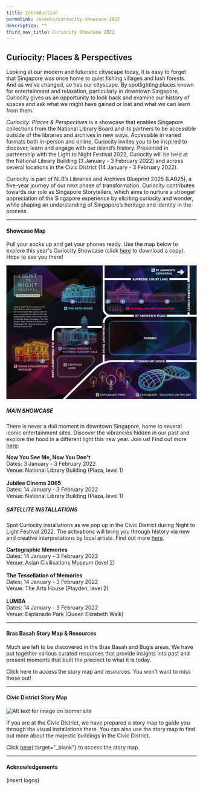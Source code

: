 ```yaml
---
title: Introduction
permalink: /events/curiocity-showcase-2022
description: ""
third_nav_title: Curiocity Showcase 2022
---
```

## **Curiocity: Places & Perspectives**
Looking at our modern and futuristic cityscape today, it is easy to forget that Singapore was once home to quiet fishing villages and lush forests. And as we’ve changed, so has our cityscape. By spotlighting places known for entertainment and relaxation, particularly in downtown Singapore, Curiocity gives us an opportunity to look back and examine our history of spaces and ask what we might have gained or lost and what we can learn from them.

*Curiocity: Places & Perspectives* is a showcase that enables Singapore collections from the National Library Board and its partners to be accessible outside of the libraries and archives in new ways. Accessible in varied formats both in-person and online, Curiocity invites you to be inspired to discover, learn and engage with our island’s history. Presented in partnership with the Light to Night Festival 2022, Curiocity will be held at the National Library Building (3 January - 3 February 2022) and across several locations in the Civic District (14 January - 3 February 2022).

Curiocity is part of NLB’s Libraries and Archives Blueprint 2025 (LAB25), a five-year journey of our next phase of transformation. Curiocity contributes towards our role as Singapore Storytellers, which aims to nurture a stronger appreciation of the Singapore experience by eliciting curiosity and wonder, while shaping an understanding of Singapore’s heritage and identity in the process.

___

#### **Showcase Map**

Pull your socks up and get your phones ready. Use the map below to explore this year's Curiocity Showcase (click [here](/files/sample-light-map.pdf) to download a copy). Hope to see you there!

![Alt text for image on Isomer site](/images/sample_light_map.jpg)


##### **MAIN SHOWCASE**
There is never a dull moment in downtown Singapore, home to several iconic entertainment sites. Discover the vibrancies hidden in our past and explore the hood in a different light this new year. Join us! Find out more [here](https://curiocity.nlb.gov.sg/events/curiocity-showcase-2022/main).

**Now You See Me, Now You Don't**
<br>Dates: 3 January - 3 February 2022
<br>Venue: National Library Building (Plaza, level 1)
<br>
<br>**Jubilee Cinema 2065**
<br>Dates: 14 January - 3 February 2022
<br>Venue: National Library Building (Plaza, level 1)

##### **SATELLITE INSTALLATIONS**
Spot Curiocity installations as we pop up in the Civic District during Night to Light Festival 2022. The activations will bring you through history via new and creative interpretations by local artists. Find out more [here](https://curiocity.nlb.gov.sg/events/curiocity-showcase-2022/satellite).

**Cartographic Memories**
<br>Dates: 14 January - 3 February 2022
<br>Venue: Asian Civilisations Museum (level 2)
<br>
<br>**The Tessellation of Memories**
<br>Dates: 14 January - 3 February 2022
<br>Venue: The Arts House (Playden, level 2)
<br>
<br>**LUMBA**
<br>Dates: 14 January - 3 February 2022
<br>Venue: Esplanade Park (Queen Elizabeth Walk)


________

#### **Bras Basah Story Map & Resources**

Much are left to be discovered in the Bras Basah and Bugis areas. We have put together various curated resources that provide insights into past and present moments that built the precinct to what it is today.

Click here to access the story map and resources. You won't want to miss these out!

________

#### **Civic District Story Map**

![Alt text for image on Isomer site](/images/storymap-image-padang.png)

If you are at the Civic District, we have prepared a story map to guide you through the visual installations there. You can also use the story map to find out more about the majestic buildings in the Civic District.

Click [here](https://uploads.knightlab.com/storymapjs/04f5c05311b7e48aadefd0cdd269c308/historic-padang/index.html){:target="_blank"} to access the story map.

________

#### **Acknowledgements**

(insert logos)